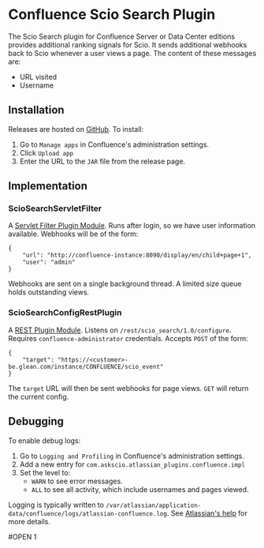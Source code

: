 # Confluence Scio Search Plugin

The Scio Search plugin for Confluence Server or Data Center editions provides additional ranking
signals for Scio. It sends additional webhooks back to Scio whenever a user views a page. The
content of these messages are:
* URL visited
* Username

## Installation

Releases are hosted on [GitHub](https://github.com/askscio/atlassian-plugins/releases). To install:
1. Go to `Manage apps` in Confluence's administration settings.
1. Click `Upload app`
1. Enter the URL to the `JAR` file from the release page.

## Implementation

### ScioSearchServletFilter

A [Servlet Filter Plugin Module](https://developer.atlassian.com/server/framework/atlassian-sdk/servlet-filter-plugin-module/).
Runs after login, so we have user information available. Webhooks will be of the form:
```
{
    "url": "http://confluence-instance:8090/display/en/child+page+1",
    "user": "admin"
}
```

Webhooks are sent on a single background thread. A limited size queue holds outstanding views.

### ScioSearchConfigRestPlugin

A [REST Plugin Module](https://developer.atlassian.com/server/framework/atlassian-sdk/rest-plugin-module/).
Listens on `/rest/scio_search/1.0/configure`. Requires `confluence-administrator` credentials.
Accepts `POST` of the form:
```
{
    "target": "https://<customer>-be.glean.com/instance/CONFLUENCE/scio_event"
}
```
The `target` URL will then be sent webhooks for page views. `GET` will return the current config.

## Debugging

To enable debug logs:
1. Go to `Logging and Profiling` in Confluence's administration settings.
1. Add a new entry for `com.askscio.atlassian_plugins.confluence.impl`
1. Set the level to:
   * `WARN` to see error messages.
   * `ALL` to see all activity, which include usernames and pages viewed.

Logging is typically written to `/var/atlassian/application-data/confluence/logs/atlassian-confluence.log`.
See [Atlassian's help](https://confluence.atlassian.com/doc/working-with-confluence-logs-108364721.html)
for more details.

#OPEN 1